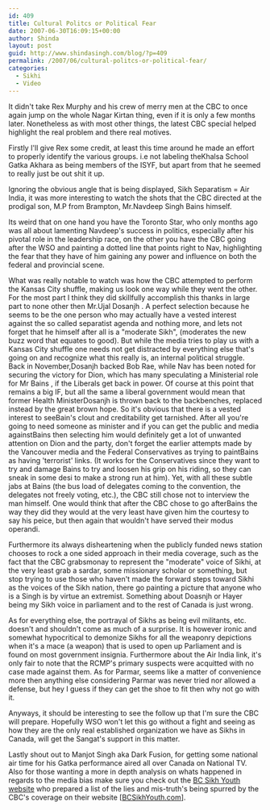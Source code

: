 ```yaml
---
id: 409
title: Cultural Politcs or Political Fear
date: 2007-06-30T16:09:15+00:00
author: Shinda
layout: post
guid: http://www.shindasingh.com/blog/?p=409
permalink: /2007/06/cultural-politcs-or-political-fear/
categories:
  - Sikhi
  - Video
---
```

It didn't take Rex Murphy and his crew of merry men at the CBC to once again jump on the whole Nagar Kirtan thing, even if it is only a few months later. Nonetheless as with most other things, the latest CBC special helped highlight the real problem and there real motives.

Firstly I'll give Rex some credit, at least this time around he made an effort to properly identify the various groups. i.e not labeling theKhalsa School Gatka Akhara as being members of the ISYF, but apart from that he seemed to really just be out shit it up.

Ignoring the obvious angle that is being displayed, Sikh Separatism = Air India, it was more interesting to watch the shots that the CBC directed at the prodigal son, M.P from Brampton, Mr.Navdeep Singh Bains himself.

Its weird that on one hand you have the Toronto Star, who only months ago was all about lamenting Navdeep's success in politics, especially after his pivotal role in the leadership race, on the other you have the CBC going after the WSO and painting a dotted line that points right to Nav, highlighting the fear that they have of him gaining any power and influence on both the federal and provincial scene.

What was really notable to watch was how the CBC attempted to perform the Kansas City shuffle, making us look one way while they went the other. For the most part I think they did skillfully accomplish this thanks in large part to none other then Mr.Ujal Dosanjh . A perfect selection because he seems to be the one person who may actually have a vested interest against the so called separatist agenda and nothing more, and lets not forget that he himself after all is a "moderate Sikh", (moderates the new buzz word that equates to good). But while the media tries to play us with a Kansas City shuffle one needs not get distracted by everything else that's going on and recognize what this really is, an internal political struggle. Back in November,Dosanjh backed Bob Rae, while Nav has been noted for securing the victory for Dion, which has many speculating a Ministerial role for Mr Bains , if the Liberals get back in power. Of course at this point that remains a big IF, but all the same a liberal government would mean that former Health MinisterDosanjh is thrown back to the backbenches, replaced instead by the great brown hope. So it's obvious that there is a vested interest to seeBain's clout and creditability get tarnished. After all you're going to need someone as minister and if you can get the public and media againstBains then selecting him would definitely get a lot of unwanted attention on Dion and the party, don't forget the earlier attempts made by the Vancouver media and the Federal Conservatives as trying to paintBains as having 'terrorist' links. (It works for the Conservatives since they want to try and damage Bains to try and loosen his grip on his riding, so they can sneak in some desi to make a strong run at him). Yet, with all these subtle jabs at Bains (the bus load of delegates coming to the convention, the delegates not freely voting, etc.), the CBC still chose not to interview the man himself. One would think that after the CBC chose to go afterBains the way they did they would at the very least have given him the courtesy to say his peice, but then again that wouldn't have served their modus operandi.

Furthermore its always disheartening when the publicly funded news station chooses to rock a one sided approach in their media coverage, such as the fact that the CBC grabsmonay to represent the "moderate" voice of Sikhi, at the very least grab a sardar, some missionary scholar or something, but stop trying to use those who haven't made the forward steps toward Sikhi as the voices of the Sikh nation, there go painting a picture that anyone who is a Singh is by virtue an extremist. Something about Doasnjh or Hayer being my Sikh voice in parliament and to the rest of Canada is just wrong.

As for everything else, the portrayal of Sikhs as being evil militants, etc. doesn't and shouldn't come as much of a surprise. It is however ironic and somewhat hypocritical to demonize Sikhs for all the weaponry depictions when it's a mace (a weapon) that is used to open up Parliament and is found on most government insignia. Furthermore about the Air India link, it's only fair to note that the RCMP's primary suspects were acquitted with no case made against them. As for Parmar, seems like a matter of convenience more then anything else considering Parmar was never tried nor allowed a defense, but hey I guess if they can get the shoe to fit then why not go with it.

Anyways, it should be interesting to see the follow up that I'm sure the CBC will prepare. Hopefully WSO won't let this go without a fight and seeing as how they are the only real established organization we have as Sikhs in Canada, will get the Sangat's support in this matter.

Lastly shout out to Manjot Singh aka Dark Fusion, for getting some national air time for his Gatka performance aired all over Canada on National TV. Also for those wanting a more in depth analysis on whats happened in regards to the media bias make sure you check out the [BC Sikh Youth website](http://www.bcsikhyouth.com/2007/cbcs-most-defamatory-fraudulent-innaccurate-report-on-sikhs-ever/) who prepared a list of the lies and mis-truth's being spurred by the CBC's coverage on their website [[BCSikhYouth.com](http://bcsikhyouth.com/)].